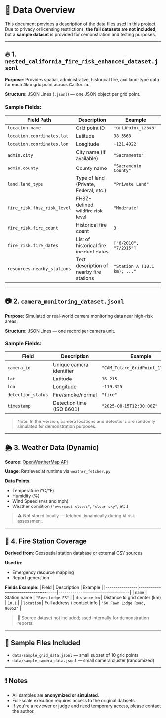 # 📁 Data Overview

This document provides a description of the data files used in this project. Due to privacy or licensing restrictions, **the full datasets are not included**, but a **sample dataset** is provided for demonstration and testing purposes.

---

## 🔥 1. `nested_california_fire_risk_enhanced_dataset.jsonl`

**Purpose**: Provides spatial, administrative, historical fire, and land-type data for each 5km grid point across California.

**Structure**: JSON Lines (`.jsonl`) — one JSON object per grid point.

### Sample Fields:

| Field Path                        | Description                                 | Example                         |
|----------------------------------|---------------------------------------------|---------------------------------|
| `location.name`                  | Grid point ID                               | `"GridPoint_12345"`             |
| `location.coordinates.lat`       | Latitude                                    | `38.5563`                       |
| `location.coordinates.lon`       | Longitude                                   | `-121.4922`                     |
| `admin.city`                     | City name (if available)                    | `"Sacramento"`                  |
| `admin.county`                   | County name                                 | `"Sacramento County"`           |
| `land.land_type`                | Type of land (Private, Federal, etc.)       | `"Private Land"`                |
| `fire_risk.fhsz_risk_level`      | FHSZ-defined wildfire risk level            | `"Moderate"`                    |
| `fire_risk.fire_count`           | Historical fire count                       | `3`                             |
| `fire_risk.fire_dates`           | List of historical fire incident dates      | `["6/2010", "7/2015"]`          |
| `resources.nearby_stations`      | Text description of nearby fire stations    | `"Station A (10.1 km); ..."`    |

---

## 📷 2. `camera_monitoring_dataset.jsonl`

**Purpose**: Simulated or real-world camera monitoring data near high-risk areas.

**Structure**: JSON Lines — one record per camera unit.

### Sample Fields:

| Field                | Description                              | Example                                 |
|---------------------|------------------------------------------|-----------------------------------------|
| `camera_id`          | Unique camera identifier                 | `"CAM_Tulare_GridPoint_17419_01"`       |
| `lat`                | Latitude                                 | `36.215`                                |
| `lon`                | Longitude                                | `-119.325`                              |
| `detection_status`   | Fire/smoke/normal                        | `"fire"`                                |
| `timestamp`          | Detection time (ISO 8601)                | `"2025-08-15T12:30:00Z"`                |

> Note: In this version, camera locations and detections are randomly simulated for demonstration purposes.

---

## 🌦️ 3. Weather Data (Dynamic)

**Source**: [OpenWeatherMap API](https://openweathermap.org/api)

**Usage**: Retrieved at runtime via `weather_fetcher.py`

**Data Points**:
- Temperature (°C/°F)
- Humidity (%)
- Wind Speed (m/s and mph)
- Weather condition (`"overcast clouds"`, `"clear sky"`, etc.)

> ⚠️ Not stored locally — fetched dynamically during AI risk assessment.

---

## 🚒 4. Fire Station Coverage

**Derived from**: Geospatial station database or external CSV sources

**Used in**: 
- Emergency resource mapping
- Report generation

**Fields Example**:
| Field           | Description                         | Example                            |
|----------------|-------------------------------------|------------------------------------|
| `name`          | Station name                        | `"Fawn Lodge FS"`                  |
| `distance_km`   | Distance to grid center (km)        | `10.1`                             |
| `location`      | Full address / contact info         | `"60 Fawn Lodge Road, 96052"`      |

> 🔐 Source dataset not included; used internally for demonstration reports.

---

## 📁 Sample Files Included

- `data/sample_grid_data.jsonl` — small subset of 10 grid points
- `data/sample_camera_data.jsonl` — small camera cluster (randomized)

---

## ❗ Notes

- All samples are **anonymized or simulated**.
- Full-scale execution requires access to the original datasets.
- If you're a reviewer or judge and need temporary access, please contact the author.

